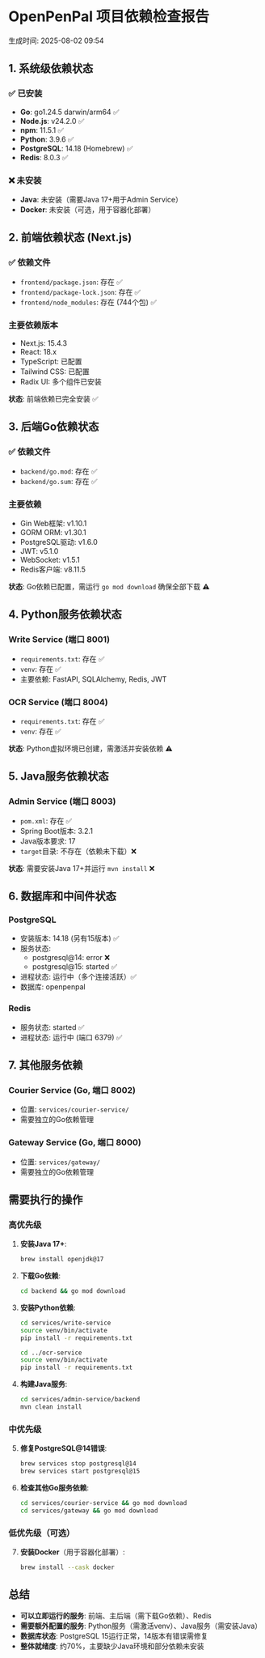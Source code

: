 # OpenPenPal 项目依赖检查报告

生成时间: 2025-08-02 09:54

## 1. 系统级依赖状态

### ✅ 已安装
- **Go**: go1.24.5 darwin/arm64 ✅
- **Node.js**: v24.2.0 ✅
- **npm**: 11.5.1 ✅
- **Python**: 3.9.6 ✅
- **PostgreSQL**: 14.18 (Homebrew) ✅
- **Redis**: 8.0.3 ✅

### ❌ 未安装
- **Java**: 未安装（需要Java 17+用于Admin Service）
- **Docker**: 未安装（可选，用于容器化部署）

## 2. 前端依赖状态 (Next.js)

### ✅ 依赖文件
- `frontend/package.json`: 存在 ✅
- `frontend/package-lock.json`: 存在 ✅
- `frontend/node_modules`: 存在 (744个包) ✅

### 主要依赖版本
- Next.js: 15.4.3
- React: 18.x
- TypeScript: 已配置
- Tailwind CSS: 已配置
- Radix UI: 多个组件已安装

**状态**: 前端依赖已完全安装 ✅

## 3. 后端Go依赖状态

### ✅ 依赖文件
- `backend/go.mod`: 存在 ✅
- `backend/go.sum`: 存在 ✅

### 主要依赖
- Gin Web框架: v1.10.1
- GORM ORM: v1.30.1
- PostgreSQL驱动: v1.6.0
- JWT: v5.1.0
- WebSocket: v1.5.1
- Redis客户端: v8.11.5

**状态**: Go依赖已配置，需运行 `go mod download` 确保全部下载 ⚠️

## 4. Python服务依赖状态

### Write Service (端口 8001)
- `requirements.txt`: 存在 ✅
- `venv`: 存在 ✅
- 主要依赖: FastAPI, SQLAlchemy, Redis, JWT

### OCR Service (端口 8004)  
- `requirements.txt`: 存在 ✅
- `venv`: 存在 ✅

**状态**: Python虚拟环境已创建，需激活并安装依赖 ⚠️

## 5. Java服务依赖状态

### Admin Service (端口 8003)
- `pom.xml`: 存在 ✅
- Spring Boot版本: 3.2.1
- Java版本要求: 17
- `target`目录: 不存在（依赖未下载）❌

**状态**: 需要安装Java 17+并运行 `mvn install` ❌

## 6. 数据库和中间件状态

### PostgreSQL
- 安装版本: 14.18 (另有15版本) ✅
- 服务状态: 
  - postgresql@14: error ❌
  - postgresql@15: started ✅
- 进程状态: 运行中（多个连接活跃）✅
- 数据库: openpenpal

### Redis
- 服务状态: started ✅
- 进程状态: 运行中 (端口 6379) ✅

## 7. 其他服务依赖

### Courier Service (Go, 端口 8002)
- 位置: `services/courier-service/`
- 需要独立的Go依赖管理

### Gateway Service (Go, 端口 8000)
- 位置: `services/gateway/`
- 需要独立的Go依赖管理

## 需要执行的操作

### 高优先级
1. **安装Java 17+**: 
   ```bash
   brew install openjdk@17
   ```

2. **下载Go依赖**:
   ```bash
   cd backend && go mod download
   ```

3. **安装Python依赖**:
   ```bash
   cd services/write-service
   source venv/bin/activate
   pip install -r requirements.txt
   
   cd ../ocr-service
   source venv/bin/activate
   pip install -r requirements.txt
   ```

4. **构建Java服务**:
   ```bash
   cd services/admin-service/backend
   mvn clean install
   ```

### 中优先级
5. **修复PostgreSQL@14错误**:
   ```bash
   brew services stop postgresql@14
   brew services start postgresql@15
   ```

6. **检查其他Go服务依赖**:
   ```bash
   cd services/courier-service && go mod download
   cd services/gateway && go mod download
   ```

### 低优先级（可选）
7. **安装Docker**（用于容器化部署）:
   ```bash
   brew install --cask docker
   ```

## 总结

- **可以立即运行的服务**: 前端、主后端（需下载Go依赖）、Redis
- **需要额外配置的服务**: Python服务（需激活venv）、Java服务（需安装Java）
- **数据库状态**: PostgreSQL 15运行正常，14版本有错误需修复
- **整体就绪度**: 约70%，主要缺少Java环境和部分依赖未安装